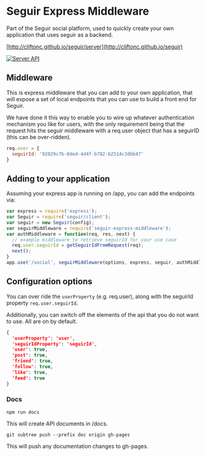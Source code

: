 # Seguir Express Middleware

Part of the Seguir social platform, used to quickly create your own application that uses seguir as a backend.

[http://cliftonc.github.io/seguir/server](http://cliftonc.github.io/seguir)

[![Server API](https://img.shields.io/badge/documentation-server-green.svg)](http://cliftonc.github.io/seguir-express-middleware)

## Middleware

This is express middleware that you can add to your own application, that will expose a set of local endpoints that you can use to build a front end for Seguir.

We have done it this way to enable you to wire up whatever authentication mechanism you like for users, with the only requirement being that the request hits the seguir middleware with a req.user object that has a seguirID (this can be over-ridden).

```js
req.user = {
  seguirId: '92029c7b-0ded-4d4f-b782-b2514c3dbb47'
}
```

## Adding to your application

Assuming your express app is running on /app, you can add the endpoints via:

```js
var express = require('express');
var Seguir = require('seguir/client');
var seguir = new Seguir(config);
var seguirMiddleware = require('seguir-express-middleware');
var authMiddleware = function(req, res, next) {
  // example middleware to retrieve seguirId for your use case
  req.user.seguirId = getSeguirIdFromRequest(req);
  next();
}
app.use('/social', seguirMiddleware(options, express, seguir, authMiddleware));
```

## Configuration options

You can over ride the ```userProperty``` (e.g. req.user), along with the seguirId property ```req.user.seguirId```.

Additionally, you can switch off the elements of the api that you do not want to use.  All are on by default.

```json
{
  'userProperty': 'user',
  'seguirIdProperty': 'seguirId',
  'user': true,
  'post': true,
  'friend': true,
  'follow': true,
  'like': true,
  'feed': true
}
```

### Docs

```shell
npm run docs
```

This will create API documents in /docs.

```shell
git subtree push --prefix doc origin gh-pages
```

This will push any documentation changes to gh-pages.

